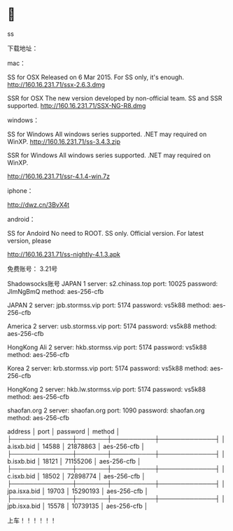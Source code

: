 # 🚗


ss

下载地址： 

mac： 

SS for OSX
Released on 6 Mar 2015. For SS only, it's enough.
http://160.16.231.71/ssx-2.6.3.dmg







SSR for OSX
The new version developed by non-official team. SS and SSR supported.
http://160.16.231.71/SSX-NG-R8.dmg






windows：

SS for Windows
All windows series supported. .NET may required on WinXP.
http://160.16.231.71/ss-3.4.3.zip






SSR for Windows
All windows series supported. .NET may required on WinXP.

http://160.16.231.71/ssr-4.1.4-win.7z






iphone：

http://dwz.cn/3BvX4t





android：

SS for Andoird
No need to ROOT. SS only. Official version. For latest version, please

http://160.16.231.71/ss-nightly-4.1.3.apk








免费账号：   3.21号


Shadowsocks账号
JAPAN 1
server: s2.chinass.top
port: 10025
password: JlmNgBmQ
method: aes-256-cfb




JAPAN 2
server: jpb.stormss.vip
port: 5174
password: vs5k88
method: aes-256-cfb




America 2
server: usb.stormss.vip
port: 5174
password: vs5k88
method: aes-256-cfb





HongKong Ali 2
server: hkb.stormss.vip
port: 5174
password: vs5k88
method: aes-256-cfb




Korea 2
server: krb.stormss.vip
port: 5174
password: vs5k88
method: aes-256-cfb




HongKong 2
server: hkb.lw.stormss.vip
port: 5174
password: vs5k88
method: aes-256-cfb




shaofan.org 2
server: shaofan.org
port: 1090
password: shaofan.org
method: aes-256-cfb



address      │ port  │ password │ method      │
├──────────────┼───────┼──────────┼─────────────┤
│ a.isxb.bid   │ 14588 │ 21878863 │ aes-256-cfb │
├──────────────┼───────┼──────────┼─────────────┤
│ b.isxb.bid   │ 18121 │ 71155206 │ aes-256-cfb │
├──────────────┼───────┼──────────┼─────────────┤
│ c.isxb.bid   │ 18502 │ 72898774 │ aes-256-cfb │
├──────────────┼───────┼──────────┼─────────────┤
│ jpa.isxa.bid │ 19703 │ 15290193 │ aes-256-cfb │
├──────────────┼───────┼──────────┼─────────────┤
│ jpb.isxa.bid │ 15578 │ 10739135 │ aes-256-cfb │


上车！！！！！！

